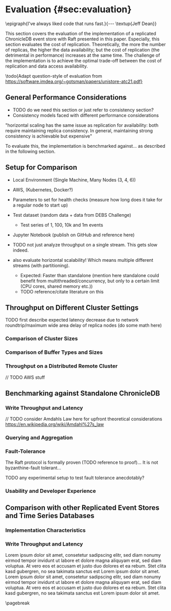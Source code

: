 # Evaluation {#sec:evaluation}

\epigraph{I've always liked code that runs fast.}{--- \textup{Jeff Dean}}

<!--
Measurement results / analysis / discussion: 1/3
• whatever you have done, you must comment it, compare it to other systems,
evaluate it
• usually, adequate graphs help to show the benefits of your approach
• caution: each result/graph must be discussed! what’s the reason for this peak or why have you ovserved this effect
-->

This section covers the evaluation of the implementation of a replicated ChronicleDB event store with Raft presented in this paper. Especially, this section evaluates the cost of replication. Theoretically, the more the number of replicas, the higher the data availability; but the cost of replication (the detrimental in performance) increases at the same time. The challenge of the implementation is to achieve the optimal trade-off between the cost of replication and data access availability.

\todo{Adapt question-style of evaluation from https://software.imdea.org/~gotsman/papers/unistore-atc21.pdf}

## General Performance Considerations

- TODO do we need this section or just refer to consistency section?
- Consistency models faced with different performance considerations

"horizontal scaling has the same issue as replication
for availability: both require maintaining replica consistency.
In general, maintaining strong consistency is achievable but
expensive"

To evaluate this, the implementation is benchmarked against... as described in the following section.

## Setup for Comparison

- Local Environment (Single Machine, Many Nodes (3, 4, 6))
- AWS, (Kubernetes, Docker?)
- Parameters to set for health checks (measure how long does it take for a regular node to start up)
- Test dataset (random data + data from DEBS Challenge)
    - Test series of 1, 100, 10k and 1m events
- Jupyter Notebook (publish on GitHub and reference here)

- TODO not just analyze throughput on a single stream. This gets slow indeed.
- also evaluate horizontal scalability! Which means multiple different streams (with partitioning).
    - Expected: Faster than standalone (mention here standalone could benefit from multithreaded/concurrency, but only to a certain limit (CPU cores, shared memory etc.)) 
    - TODO reference/citate literature on this

## Throughput on Different Cluster Settings

TODO first describe expected latency decrease due to network roundtrip/maximum wide area delay of replica nodes (do some math here)

### Comparison of Cluster Sizes

### Comparison of Buffer Types and Sizes

### Throughput on a Distributed Remote Cluster

// TODO AWS stuff

## Benchmarking against Standalone ChronicleDB

### Write Throughput and Latency

// TODO consider Amdahls Law here for upfront theoretical considerations https://en.wikipedia.org/wiki/Amdahl%27s_law

### Querying and Aggregation

### Fault-Tolerance

The Raft protocol is formally proven (TODO reference to proof)...
It is not byzanthine-fault tolerant...

TODO any experimental setup to test fault tolerance anecdotably?

### Usability and Developer Experience

## Comparison with other Replicated Event Stores and Time Series Databases

### Implementation Characteristics

### Write Throughput and Latency

Lorem ipsum dolor sit amet, consetetur sadipscing elitr, sed diam nonumy eirmod tempor invidunt ut labore et dolore magna aliquyam erat, sed diam voluptua. At vero eos et accusam et justo duo dolores et ea rebum. Stet clita kasd gubergren, no sea takimata sanctus est Lorem ipsum dolor sit amet. Lorem ipsum dolor sit amet, consetetur sadipscing elitr, sed diam nonumy eirmod tempor invidunt ut labore et dolore magna aliquyam erat, sed diam voluptua. At vero eos et accusam et justo duo dolores et ea rebum. Stet clita kasd gubergren, no sea takimata sanctus est Lorem ipsum dolor sit amet.

\pagebreak
